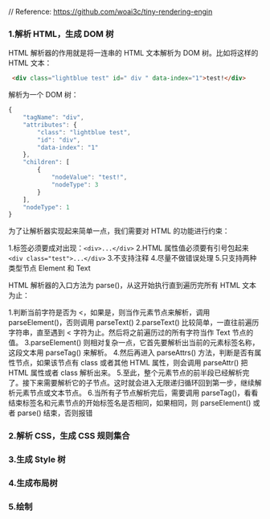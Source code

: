 // Reference: https://github.com/woai3c/tiny-rendering-engin

### 1.解析 HTML，生成 DOM 树
HTML 解析器的作用就是将一连串的 HTML 文本解析为 DOM 树。比如将这样的 HTML 文本：
```html
 <div class="lightblue test" id=" div " data-index="1">test!</div>

```
解析为一个 DOM 树：
```javascript
{
    "tagName": "div",
    "attributes": {
        "class": "lightblue test",
        "id": "div",
        "data-index": "1"
    },
    "children": [
        {
            "nodeValue": "test!",
            "nodeType": 3
        }
    ],
    "nodeType": 1
}
```

为了让解析器实现起来简单一点，我们需要对 HTML 的功能进行约束：

1.标签必须要成对出现：```<div>...</div>```
2.HTML 属性值必须要有引号包起来 ```<div class="test">...</div>```
3.不支持注释
4.尽量不做错误处理
5.只支持两种类型节点 Element 和 Text

HTML 解析器的入口方法为 parse()，从这开始执行直到遍历完所有 HTML 文本为止：

1.判断当前字符是否为 <，如果是，则当作元素节点来解析，调用 parseElement()，否则调用 parseText()
2.parseText() 比较简单，一直往前遍历字符串，直至遇到 < 字符为止。然后将之前遍历过的所有字符当作 Text 节点的值。
3.parseElement() 则相对复杂一点，它首先要解析出当前的元素标签名称，这段文本用 parseTag() 来解析。
4.然后再进入 parseAttrs() 方法，判断是否有属性节点，如果该节点有 class 或者其他 HTML 属性，则会调用 parseAttr() 把 HTML 属性或者 class 解析出来。
5.至此，整个元素节点的前半段已经解析完了。接下来需要解析它的子节点。这时就会进入无限递归循环回到第一步，继续解析元素节点或文本节点。
6.当所有子节点解析完后，需要调用 parseTag()，看看结束标签名和元素节点的开始标签名是否相同，如果相同，则 parseElement() 或者 parse() 结束，否则报错

### 2.解析 CSS，生成 CSS 规则集合
### 3.生成 Style 树
### 4.生成布局树
### 5.绘制